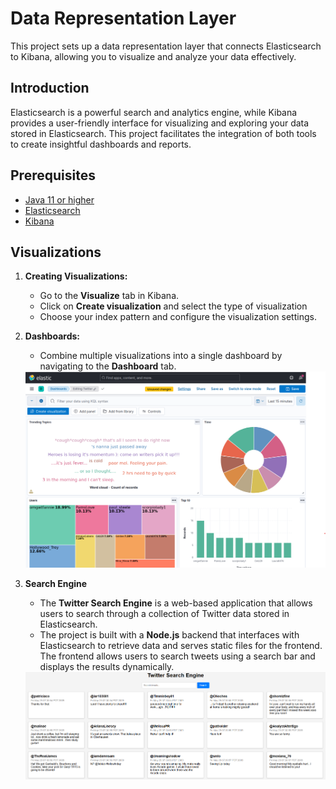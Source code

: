 # Data Representation Layer

This project sets up a data representation layer that connects Elasticsearch to Kibana, allowing you to visualize and analyze your data effectively.

## Introduction

Elasticsearch is a powerful search and analytics engine, while Kibana provides a user-friendly interface for visualizing and exploring your data stored in Elasticsearch. This project facilitates the integration of both tools to create insightful dashboards and reports.

## Prerequisites

- [Java 11 or higher](https://www.oracle.com/java/technologies/javase-jdk11-downloads.html)
- [Elasticsearch](https://www.elastic.co/downloads/elasticsearch)
- [Kibana](https://www.elastic.co/downloads/kibana)

## Visualizations

1. **Creating Visualizations:**
   - Go to the **Visualize** tab in Kibana.
   - Click on **Create visualization** and select the type of visualization 
   - Choose your index pattern and configure the visualization settings.

2. **Dashboards:**
   - Combine multiple visualizations into a single dashboard by navigating to the **Dashboard** tab.
   <img src="/Img/dashboard.png" >
3. **Search Engine**

   - The **Twitter Search Engine** is a web-based application that allows users to search through a collection of Twitter data stored in Elasticsearch. 
   - The project is built with a **Node.js** backend that interfaces with Elasticsearch to retrieve data and serves static files for the frontend. The frontend allows users to search tweets using a search bar and displays the results dynamically.
    <img src="/Img/searchEngine.png" >


